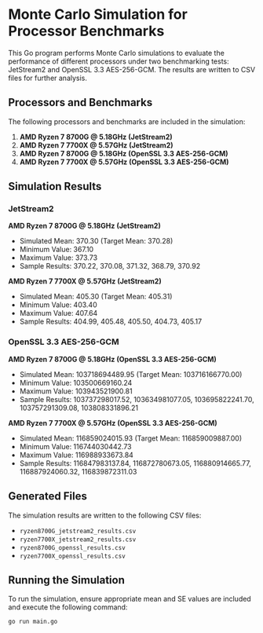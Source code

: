 # Monte Carlo Simulation for Processor Benchmarks

This Go program performs Monte Carlo simulations to evaluate the performance of different processors under two benchmarking tests: JetStream2 and OpenSSL 3.3 AES-256-GCM. The results are written to CSV files for further analysis.

## Processors and Benchmarks

The following processors and benchmarks are included in the simulation:

1. **AMD Ryzen 7 8700G @ 5.18GHz (JetStream2)**
2. **AMD Ryzen 7 7700X @ 5.57GHz (JetStream2)**
3. **AMD Ryzen 7 8700G @ 5.18GHz (OpenSSL 3.3 AES-256-GCM)**
4. **AMD Ryzen 7 7700X @ 5.57GHz (OpenSSL 3.3 AES-256-GCM)**

## Simulation Results

### JetStream2

**AMD Ryzen 7 8700G @ 5.18GHz (JetStream2)**
- Simulated Mean: 370.30 (Target Mean: 370.28)
- Minimum Value: 367.10
- Maximum Value: 373.73
- Sample Results: 370.22, 370.08, 371.32, 368.79, 370.92

**AMD Ryzen 7 7700X @ 5.57GHz (JetStream2)**
- Simulated Mean: 405.30 (Target Mean: 405.31)
- Minimum Value: 403.40
- Maximum Value: 407.64
- Sample Results: 404.99, 405.48, 405.50, 404.73, 405.17

### OpenSSL 3.3 AES-256-GCM

**AMD Ryzen 7 8700G @ 5.18GHz (OpenSSL 3.3 AES-256-GCM)**
- Simulated Mean: 103718694489.95 (Target Mean: 103716166770.00)
- Minimum Value: 103500669160.24
- Maximum Value: 103943521900.81
- Sample Results: 103737298017.52, 103634981077.05, 103695822241.70, 103757291309.08, 103808331896.21

**AMD Ryzen 7 7700X @ 5.57GHz (OpenSSL 3.3 AES-256-GCM)**
- Simulated Mean: 116859024015.93 (Target Mean: 116859009887.00)
- Minimum Value: 116744030442.73
- Maximum Value: 116988933673.84
- Sample Results: 116847983137.84, 116872780673.05, 116880914665.77, 116887924060.32, 116839872311.03

## Generated Files

The simulation results are written to the following CSV files:

- `ryzen8700G_jetstream2_results.csv`
- `ryzen7700X_jetstream2_results.csv`
- `ryzen8700G_openssl_results.csv`
- `ryzen7700X_openssl_results.csv`

## Running the Simulation

To run the simulation, ensure appropriate mean and SE values are included and execute the following command:

```sh
go run main.go